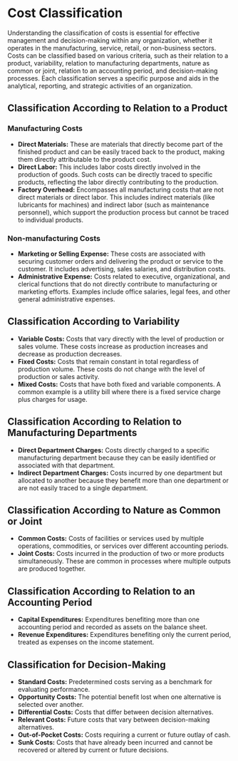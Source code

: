 # Cost Classification

Understanding the classification of costs is essential for effective management and decision-making within any organization, whether it operates in the manufacturing, service, retail, or non-business sectors. Costs can be classified based on various criteria, such as their relation to a product, variability, relation to manufacturing departments, nature as common or joint, relation to an accounting period, and decision-making processes. Each classification serves a specific purpose and aids in the analytical, reporting, and strategic activities of an organization.

## Classification According to Relation to a Product

### Manufacturing Costs
- **Direct Materials:** These are materials that directly become part of the finished product and can be easily traced back to the product, making them directly attributable to the product cost.
- **Direct Labor:** This includes labor costs directly involved in the production of goods. Such costs can be directly traced to specific products, reflecting the labor directly contributing to the production.
- **Factory Overhead:** Encompasses all manufacturing costs that are not direct materials or direct labor. This includes indirect materials (like lubricants for machines) and indirect labor (such as maintenance personnel), which support the production process but cannot be traced to individual products.

### Non-manufacturing Costs
- **Marketing or Selling Expense:** These costs are associated with securing customer orders and delivering the product or service to the customer. It includes advertising, sales salaries, and distribution costs.
- **Administrative Expense:** Costs related to executive, organizational, and clerical functions that do not directly contribute to manufacturing or marketing efforts. Examples include office salaries, legal fees, and other general administrative expenses.

## Classification According to Variability

- **Variable Costs:** Costs that vary directly with the level of production or sales volume. These costs increase as production increases and decrease as production decreases.
- **Fixed Costs:** Costs that remain constant in total regardless of production volume. These costs do not change with the level of production or sales activity.
- **Mixed Costs:** Costs that have both fixed and variable components. A common example is a utility bill where there is a fixed service charge plus charges for usage.

## Classification According to Relation to Manufacturing Departments

- **Direct Department Charges:** Costs directly charged to a specific manufacturing department because they can be easily identified or associated with that department.
- **Indirect Department Charges:** Costs incurred by one department but allocated to another because they benefit more than one department or are not easily traced to a single department.

## Classification According to Nature as Common or Joint

- **Common Costs:** Costs of facilities or services used by multiple operations, commodities, or services over different accounting periods.
- **Joint Costs:** Costs incurred in the production of two or more products simultaneously. These are common in processes where multiple outputs are produced together.

## Classification According to Relation to an Accounting Period

- **Capital Expenditures:** Expenditures benefiting more than one accounting period and recorded as assets on the balance sheet.
- **Revenue Expenditures:** Expenditures benefiting only the current period, treated as expenses on the income statement.

## Classification for Decision-Making

- **Standard Costs:** Predetermined costs serving as a benchmark for evaluating performance.
- **Opportunity Costs:** The potential benefit lost when one alternative is selected over another.
- **Differential Costs:** Costs that differ between decision alternatives.
- **Relevant Costs:** Future costs that vary between decision-making alternatives.
- **Out-of-Pocket Costs:** Costs requiring a current or future outlay of cash.
- **Sunk Costs:** Costs that have already been incurred and cannot be recovered or altered by current or future decisions.

